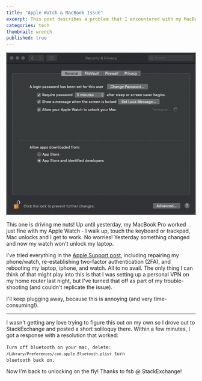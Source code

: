 ```yaml
---
title: "Apple Watch & MacBook Issue"
excerpt: This post describes a problem that I encountered with my MacBook Pro not unlocking with my Apple Watch in October 2018.  
categories: tech
thumbnail: wrench
published: true
---
```

!["Time-lapsed screen capture"](/images/apple_watch_macbookpro.gif)

This one is driving me nuts! Up until yesterday, my MacBook Pro worked just fine with my Apple Watch - I walk up, touch the keyboard or trackpad, Mac unlocks and I get to work. No worries! Yesterday something changed and now my watch won't unlock my laptop. 

I've tried everything in the [Apple Support post](https://support.apple.com/en-us/HT206995), including repairing my phone/watch, re-establishing two-factor authentication (2FA), and rebooting my laptop, iphone, and watch. All to no avail. The only thing I can think of that might play into this is that I was setting up a personal VPN on my home router last night, but I've turned that off as part of my trouble-shooting (and couldn't replicate the issue). 

I'll keep plugging away, because this is annoying (and very time-consuming!). 

---

I wasn't getting any love trying to figure this out on my own so I drove out to StackExchange and posted a short soliloquy there. Within a few minutes, I got a response with a resolution that worked: 

<code>Turn off bluetooth on your mac, delete: `/Library/Preferences/com.apple.Bluetooth.plist` turn bluetooth back on.</code>

Now I'm back to unlocking on the fly! Thanks to fsb @ StackExchange! 
